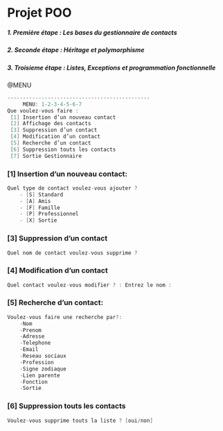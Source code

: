 # Projet POO

##### 1. Première étape :  Les bases du gestionnaire de contacts

##### 2. Seconde étape :   Héritage et polymorphisme

##### 3. Troisieme étape :   Listes, Exceptions et programmation fonctionnelle

@MENU

```java
----------------------------------------------
	 MENU: 1-2-3-4-5-6-7
Que voulez-vous faire : 
 [1] Insertion d’un nouveau contact 
 [2] Affichage des contacts 
 [3] Suppression d’un contact
 [4] Modification d’un contact 
 [5] Recherche d’un contact  
 [6] Suppression touts les contacts 
 [7] Sortie Gestionnaire

```
### [1] Insertion d’un nouveau contact:
```java
Quel type de contact voulez-vous ajouter ? 
	- [S] Standard 
	- [A] Amis 
	- [F] Famille 
	- [P] Professionnel 
	- [X] Sortie
```
### [3] Suppression d’un contact
```java
Quel nom de contact voulez-vous supprime ? 
```
### [4] Modification d’un contact 
```java
Quel contact voulez-vous modifier ? : Entrez le nom :
```
### [5] Recherche d’un contact:
```java
Voulez-vous faire une recherche par?:
	-Nom
	-Prenom
	-Adresse
	-Telephone
	-Email
	-Reseau sociaux
	-Profession
	-Signe zodiaque
	-Lien parente
	-Fonction
	-Sortie
```
### [6] Suppression touts les contacts 
 ```java
Voulez-vous supprime touts la liste ? [oui/non] 
```


